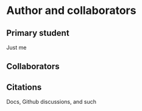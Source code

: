 # Author and collaborators

## Primary student

Just me

## Collaborators

## Citations

Docs, Github discussions, and such
